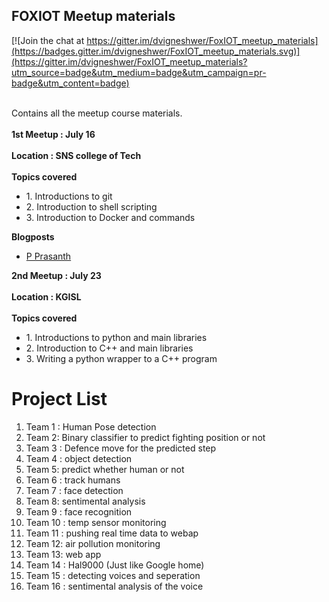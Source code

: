 <h2>FOXIOT Meetup materials</h2>


[![Join the chat at https://gitter.im/dvigneshwer/FoxIOT_meetup_materials](https://badges.gitter.im/dvigneshwer/FoxIOT_meetup_materials.svg)](https://gitter.im/dvigneshwer/FoxIOT_meetup_materials?utm_source=badge&utm_medium=badge&utm_campaign=pr-badge&utm_content=badge)
<br><br>
<p>
Contains all the meetup course materials.
<br><br>
<strong>1st Meetup : July 16 </strong>
<br><br>
<strong>Location : SNS college of Tech </strong>
<br><br>
<strong>Topics covered </strong>
<ul>
<li>1. Introductions to git</li>
<li>2. Introduction to shell scripting</li>
<li>3. Introduction to Docker and commands</li>
</ul>
<strong>Blogposts</strong>
<ul>
<li><a href="http://foxprasanth.github.io/events/2016/07/16/MozTN-IoTmeetup1/">P Prasanth</a></li>
</ul>
<strong>2nd Meetup : July 23 </strong>
<br><br>
<strong>Location : KGISL </strong>
<br><br>
<strong>Topics covered </strong>
<ul>
<li>1. Introductions to python and main libraries</li>
<li>2. Introduction to C++ and main libraries</li>
<li>3. Writing a python wrapper to a C++ program</li>
</ul>

</p>
<h1> Project List </h1>
<ol>
<li>Team 1 : Human Pose detection</li>
<li>Team 2: Binary classifier to predict fighting position or not</li>
<li>Team 3 : Defence move for the predicted step</li>
<li>Team 4 : object detection</li>
<li>Team 5: predict whether human or not</li>
<li>Team 6 : track humans</li>
<li>Team 7 : face detection</li>
<li>Team 8: sentimental analysis</li>
<li>Team 9 : face recognition</li>
<li>Team 10 : temp sensor monitoring</li>
<li>Team 11 : pushing real time data to webap</li>
<li>Team 12: air pollution monitoring</li>
<li>Team 13: web app</li>
<li>Team 14 : Hal9000 (Just like Google home)</li>
<li>Team 15 : detecting voices and seperation</li>
<li>Team 16 : sentimental analysis of the voice</li>
</ol>


